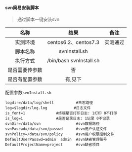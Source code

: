 #### svn简易安装脚本

>通过脚本一键安装svn

| 名称      |     结果 |   备注   |
| :------: | :------:| :------: |
| 实测环境    |   centos6.2、centos7.3 |  实测通过  |
| 脚本名称    |   svnInstall.sh  |    |
| 执行方式    |   /bin/bash svnInstall.sh  |    |
| 是否需要传参数    |   否  |    |
| 是否有配置参数    |   有,见下  |    |

配置参数`svnInstall.sh`      
```
logdir=/data/log/shell          #日志路径
log=$logdir/log.log            #日志文件
is_font=1              #终端是否打印日志: 1打印 0不打印
is_log=1               #是否记录日志: 1记录 0不记录
svnDir=/data/svn                #svn数据路径
svnPasswd=/data/svn/passwd      #svn用户认证文件
svnPolicy=/data/svn/policy      #svn用户权限控制文件
DefaultUserPasswd=admin  admin  #svn缺省管理账号
DefaultProjectName=project      #svn缺省项目
```




